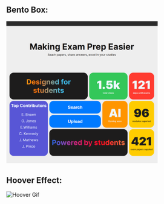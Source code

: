 ## Bento Box:
<img src="./BentoBox/images/Screenshot.png" alt="BentoScreenshot" width="400"/>


## Hoover Effect:
<img src="./HoverEffect/images/showcase.gif" alt="Hoover Gif" width="400"/>
